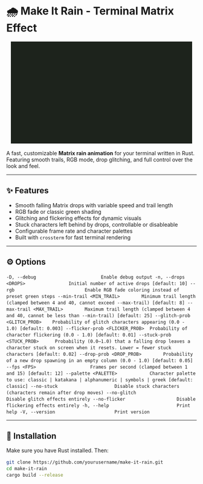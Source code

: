 # 🌧️ Make It Rain - Terminal Matrix Effect

<p align="center">
  <img src="assets/mir.gif" alt="Demo" />
</p>

A fast, customizable **Matrix rain animation** for your terminal written in Rust. Featuring smooth trails, RGB mode, drop glitching, and full control over the look and feel.

---

## ✨ Features


- Smooth falling Matrix drops with variable speed and trail length  
- RGB fade or classic green shading  
- Glitching and flickering effects for dynamic visuals  
- Stuck characters left behind by drops, controllable or disableable  
- Configurable frame rate and character palettes  
- Built with `crossterm` for fast terminal rendering

---

## ⚙️ Options

` -D, --debug                        Enable debug output
  -n, --drops <DROPS>                Initial number of active drops [default: 10]
      --rgb                          Enable RGB fade coloring instead of preset green steps
      --min-trail <MIN_TRAIL>        Minimum trail length (clamped between 4 and 40, cannot exceed --max-trail) [default: 8]
      --max-trail <MAX_TRAIL>        Maximum trail length (clamped between 4 and 40, cannot be less than --min-trail) [default: 25]
      --glitch-prob <GLITCH_PROB>    Probability of glitch characters appearing (0.0 - 1.0) [default: 0.003]
      --flicker-prob <FLICKER_PROB>  Probability of character flickering (0.0 - 1.0) [default: 0.01]
      --stuck-prob <STUCK_PROB>      Probability (0.0–1.0) that a falling drop leaves a character stuck on screen when it resets. Lower = fewer stuck characters [default: 0.02]
      --drop-prob <DROP_PROB>        Probability of a new drop spawning in an empty column (0.0 - 1.0) [default: 0.05]
      --fps <FPS>                    Frames per second (clamped between 1 and 15) [default: 12]
      --palette <PALETTE>            Character palette to use: classic | katakana | alphanumeric | symbols | greek [default: classic]
      --no-stuck                     Disable stuck characters (characters remain after drop moves)
      --no-glitch                    Disable glitch effects entirely
      --no-flicker                   Disable flickering effects entirely
  -h, --help                         Print help
  -V, --version                      Print version
`

---

## 🚀 Installation

Make sure you have Rust installed. Then:

```bash
git clone https://github.com/yourusername/make-it-rain.git
cd make-it-rain
cargo build --release
